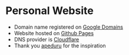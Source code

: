 # Personal Website

* Domain name registered on [Google Domains](https://domains.google.com) 
* Website hosted on [Github Pages](https://pages.github.com/)
* DNS provider is [Cloudflare](https://www.cloudflare.com/)
* Thank you [apeduru](https://github.com/apeduru) for the inspiration
